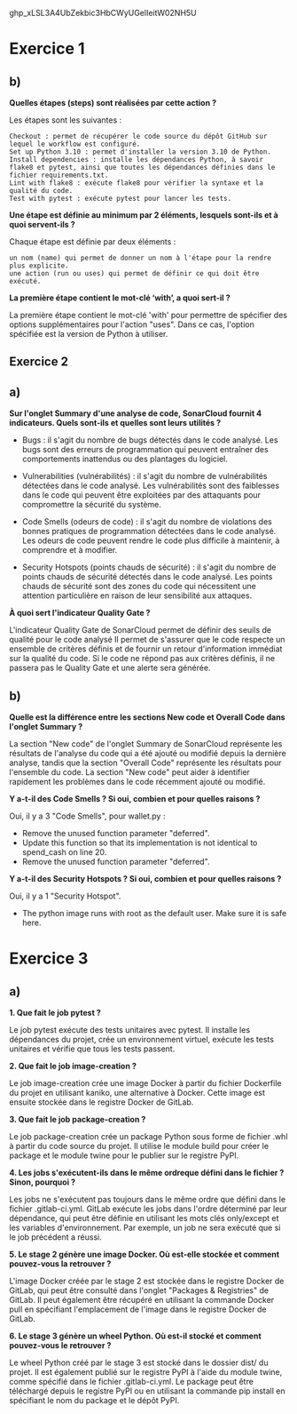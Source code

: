 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

# Exercice 1

## b)

**Quelles étapes (steps) sont réalisées par cette action ?**

Les étapes sont les suivantes :

    Checkout : permet de récupérer le code source du dépôt GitHub sur lequel le workflow est configuré.
    Set up Python 3.10 : permet d'installer la version 3.10 de Python.
    Install dependencies : installe les dépendances Python, à savoir flake8 et pytest, ainsi que toutes les dépendances définies dans le fichier requirements.txt.
    Lint with flake8 : exécute flake8 pour vérifier la syntaxe et la qualité du code.
    Test with pytest : exécute pytest pour lancer les tests.

**Une étape est définie au minimum par 2 éléments, lesquels sont-ils et à quoi servent-ils ?**

Chaque étape est définie par deux éléments :

    un nom (name) qui permet de donner un nom à l'étape pour la rendre plus explicite.
    une action (run ou uses) qui permet de définir ce qui doit être exécuté.

**La première étape contient le mot-clé ‘with’, a quoi sert-il ?**

La première étape contient le mot-clé 'with' pour permettre de spécifier des options supplémentaires pour l'action "uses". Dans ce cas, l'option spécifiée est la version de Python à utiliser.

## Exercice 2

## a)

**Sur l'onglet Summary d'une analyse de code, SonarCloud fournit 4 indicateurs. Quels sont-ils et quelles sont leurs utilités ?**

- Bugs : il s'agit du nombre de bugs détectés dans le code analysé. Les bugs sont des erreurs de programmation qui peuvent entraîner des comportements inattendus ou des plantages du logiciel.

- Vulnerabilities (vulnérabilités) : il s'agit du nombre de vulnérabilités détectées dans le code analysé. Les vulnérabilités sont des faiblesses dans le code qui peuvent être exploitées par des attaquants pour compromettre la sécurité du système.

- Code Smells (odeurs de code) : il s'agit du nombre de violations des bonnes pratiques de programmation détectées dans le code analysé. Les odeurs de code peuvent rendre le code plus difficile à maintenir, à comprendre et à modifier.

- Security Hotspots (points chauds de sécurité) : il s'agit du nombre de points chauds de sécurité détectés dans le code analysé. Les points chauds de sécurité sont des zones du code qui nécessitent une attention particulière en raison de leur sensibilité aux attaques.

**À quoi sert l'indicateur Quality Gate ?**

L'indicateur Quality Gate de SonarCloud permet de définir des seuils de qualité pour le code analysé Il permet de s'assurer que le code respecte un ensemble de critères définis et de fournir un retour d'information immédiat sur la qualité du code. Si le code ne répond pas aux critères définis, il ne passera pas le Quality Gate et une alerte sera générée.

## b)

**Quelle est la différence entre les sections New code et Overall Code dans l'onglet Summary ?**

La section "New code" de l'onglet Summary de SonarCloud représente les résultats de l'analyse du code qui a été ajouté ou modifié depuis la dernière analyse, tandis que la section "Overall Code" représente les résultats pour l'ensemble du code. La section "New code" peut aider à identifier rapidement les problèmes dans le code récemment ajouté ou modifié.

**Y a-t-il des Code Smells ? Si oui, combien et pour quelles raisons ?**

Oui, il y a 3 "Code Smells", pour wallet.py :

- Remove the unused function parameter "deferred".
- Update this function so that its implementation is not identical to spend_cash on line 20.
- Remove the unused function parameter "deferred".

**Y a-t-il des Security Hotspots ? Si oui, combien et pour quelles raisons ?**

Oui, il y a 1 "Security Hotspot".

- The python image runs with root as the default user. Make sure it is safe here.

# Exercice 3

## a)

**1. Que fait le job pytest ?**

Le job pytest exécute des tests unitaires avec pytest. Il installe les dépendances du projet, crée un environnement virtuel, exécute les tests unitaires et vérifie que tous les tests passent.

**2. Que fait le job image-creation ?**

Le job image-creation crée une image Docker à partir du fichier Dockerfile du projet en utilisant kaniko, une alternative à Docker. Cette image est ensuite stockée dans le registre Docker de GitLab.

**3. Que fait le job package-creation ?**

Le job package-creation crée un package Python sous forme de fichier .whl à partir du code source du projet. Il utilise le module build pour créer le package et le module twine pour le publier sur le registre PyPI.

**4. Les jobs s'exécutent-ils dans le même ordreque défini dans le fichier ? Sinon, pourquoi ?**

Les jobs ne s'exécutent pas toujours dans le même ordre que défini dans le fichier .gitlab-ci.yml. GitLab exécute les jobs dans l'ordre déterminé par leur dépendance, qui peut être définie en utilisant les mots clés only/except et les variables d'environnement. Par exemple, un job ne sera exécuté que si le job précédent a réussi.

**5. Le stage 2 génère une image Docker. Où est-elle stockée et comment pouvez-vous la retrouver ?**

L'image Docker créée par le stage 2 est stockée dans le registre Docker de GitLab, qui peut être consulté dans l'onglet "Packages & Registries" de GitLab. Il peut également être récupéré en utilisant la commande Docker pull en spécifiant l'emplacement de l'image dans le registre Docker de GitLab.

**6. Le stage 3 génère un wheel Python. Où est-il stocké et comment pouvez-vous le retrouver ?**

Le wheel Python créé par le stage 3 est stocké dans le dossier dist/ du projet. Il est également publié sur le registre PyPI à l'aide du module twine, comme spécifié dans le fichier .gitlab-ci.yml. Le package peut être téléchargé depuis le registre PyPI ou en utilisant la commande pip install en spécifiant le nom du package et le dépôt PyPI.
